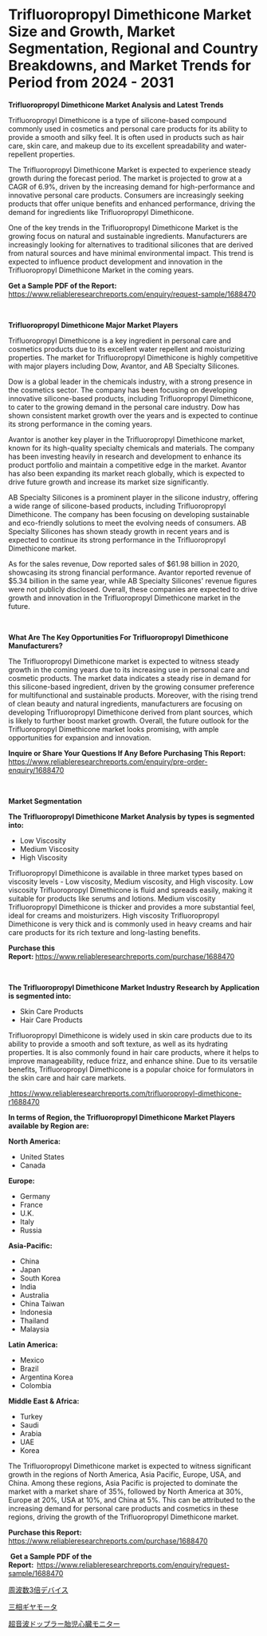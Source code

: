 <p><h1>Trifluoropropyl Dimethicone Market Size and Growth, Market Segmentation, Regional and Country Breakdowns, and Market Trends for Period from 2024 -  2031</h1></p><p><strong>Trifluoropropyl Dimethicone Market Analysis and Latest Trends</strong></p>
<p><p>Trifluoropropyl Dimethicone is a type of silicone-based compound commonly used in cosmetics and personal care products for its ability to provide a smooth and silky feel. It is often used in products such as hair care, skin care, and makeup due to its excellent spreadability and water-repellent properties.</p><p>The Trifluoropropyl Dimethicone Market is expected to experience steady growth during the forecast period. The market is projected to grow at a CAGR of 6.9%, driven by the increasing demand for high-performance and innovative personal care products. Consumers are increasingly seeking products that offer unique benefits and enhanced performance, driving the demand for ingredients like Trifluoropropyl Dimethicone.</p><p>One of the key trends in the Trifluoropropyl Dimethicone Market is the growing focus on natural and sustainable ingredients. Manufacturers are increasingly looking for alternatives to traditional silicones that are derived from natural sources and have minimal environmental impact. This trend is expected to influence product development and innovation in the Trifluoropropyl Dimethicone Market in the coming years.</p></p>
<p><strong>Get a Sample PDF of the Report:&nbsp;</strong> <a href="https://www.reliableresearchreports.com/enquiry/request-sample/1688470">https://www.reliableresearchreports.com/enquiry/request-sample/1688470</a></p>
<p>&nbsp;</p>
<p><strong>Trifluoropropyl Dimethicone Major Market Players</strong></p>
<p><p>Trifluoropropyl Dimethicone is a key ingredient in personal care and cosmetics products due to its excellent water repellent and moisturizing properties. The market for Trifluoropropyl Dimethicone is highly competitive with major players including Dow, Avantor, and AB Specialty Silicones.</p><p>Dow is a global leader in the chemicals industry, with a strong presence in the cosmetics sector. The company has been focusing on developing innovative silicone-based products, including Trifluoropropyl Dimethicone, to cater to the growing demand in the personal care industry. Dow has shown consistent market growth over the years and is expected to continue its strong performance in the coming years.</p><p>Avantor is another key player in the Trifluoropropyl Dimethicone market, known for its high-quality specialty chemicals and materials. The company has been investing heavily in research and development to enhance its product portfolio and maintain a competitive edge in the market. Avantor has also been expanding its market reach globally, which is expected to drive future growth and increase its market size significantly.</p><p>AB Specialty Silicones is a prominent player in the silicone industry, offering a wide range of silicone-based products, including Trifluoropropyl Dimethicone. The company has been focusing on developing sustainable and eco-friendly solutions to meet the evolving needs of consumers. AB Specialty Silicones has shown steady growth in recent years and is expected to continue its strong performance in the Trifluoropropyl Dimethicone market.</p><p>As for the sales revenue, Dow reported sales of $61.98 billion in 2020, showcasing its strong financial performance. Avantor reported revenue of $5.34 billion in the same year, while AB Specialty Silicones' revenue figures were not publicly disclosed. Overall, these companies are expected to drive growth and innovation in the Trifluoropropyl Dimethicone market in the future.</p></p>
<p>&nbsp;</p>
<p><strong>What Are The Key Opportunities For Trifluoropropyl Dimethicone Manufacturers?</strong></p>
<p><p>The Trifluoropropyl Dimethicone market is expected to witness steady growth in the coming years due to its increasing use in personal care and cosmetic products. The market data indicates a steady rise in demand for this silicone-based ingredient, driven by the growing consumer preference for multifunctional and sustainable products. Moreover, with the rising trend of clean beauty and natural ingredients, manufacturers are focusing on developing Trifluoropropyl Dimethicone derived from plant sources, which is likely to further boost market growth. Overall, the future outlook for the Trifluoropropyl Dimethicone market looks promising, with ample opportunities for expansion and innovation.</p></p>
<p><strong>Inquire or Share Your Questions If Any Before Purchasing This Report:</strong> <a href="https://www.reliableresearchreports.com/enquiry/pre-order-enquiry/1688470">https://www.reliableresearchreports.com/enquiry/pre-order-enquiry/1688470</a></p>
<p>&nbsp;</p>
<p><strong>Market Segmentation</strong></p>
<p><strong>The Trifluoropropyl Dimethicone Market Analysis by types is segmented into:</strong></p>
<p><ul><li>Low Viscosity</li><li>Medium Viscosity</li><li>High Viscosity</li></ul></p>
<p><p>Trifluoropropyl Dimethicone is available in three market types based on viscosity levels - Low viscosity, Medium viscosity, and High viscosity. Low viscosity Trifluoropropyl Dimethicone is fluid and spreads easily, making it suitable for products like serums and lotions. Medium viscosity Trifluoropropyl Dimethicone is thicker and provides a more substantial feel, ideal for creams and moisturizers. High viscosity Trifluoropropyl Dimethicone is very thick and is commonly used in heavy creams and hair care products for its rich texture and long-lasting benefits.</p></p>
<p><strong>Purchase this Report:&nbsp;</strong><a href="https://www.reliableresearchreports.com/purchase/1688470">https://www.reliableresearchreports.com/purchase/1688470</a></p>
<p>&nbsp;</p>
<p><strong>The Trifluoropropyl Dimethicone Market Industry Research by Application is segmented into:</strong></p>
<p><ul><li>Skin Care Products</li><li>Hair Care Products</li></ul></p>
<p><p>Trifluoropropyl Dimethicone is widely used in skin care products due to its ability to provide a smooth and soft texture, as well as its hydrating properties. It is also commonly found in hair care products, where it helps to improve manageability, reduce frizz, and enhance shine. Due to its versatile benefits, Trifluoropropyl Dimethicone is a popular choice for formulators in the skin care and hair care markets.</p></p>
<p><a href="https://www.reliableresearchreports.com/trifluoropropyl-dimethicone-r1688470">&nbsp;https://www.reliableresearchreports.com/trifluoropropyl-dimethicone-r1688470</a></p>
<p><strong>In terms of Region, the Trifluoropropyl Dimethicone Market Players available by Region are:</strong></p>
<p>
    <p> <strong> North America: </strong>
        <ul>
            <li>United States</li>
            <li>Canada</li>
        </ul>
        </p> 
    <p> <strong> Europe: </strong>
        <ul>
            <li>Germany</li>
            <li>France</li>
            <li>U.K.</li>
            <li>Italy</li>
            <li>Russia</li>
        </ul>
        </p> 
    <p> <strong> Asia-Pacific: </strong>
        <ul>
            <li>China</li>
            <li>Japan</li>
            <li>South Korea</li>
            <li>India</li>
            <li>Australia</li>
            <li>China Taiwan</li>
            <li>Indonesia</li>
            <li>Thailand</li>
            <li>Malaysia</li>
        </ul>
        </p> 
    <p> <strong> Latin America: </strong>
        <ul>
            <li>Mexico</li>
            <li>Brazil</li>
            <li>Argentina Korea</li>
            <li>Colombia</li>
        </ul>
        </p> 
    <p> <strong> Middle East & Africa: </strong>
        <ul>
            <li>Turkey</li>
            <li>Saudi</li>
            <li>Arabia</li>
            <li>UAE</li>
            <li>Korea</li>
        </ul>
    </p>
    </p>
<p><p>The Trifluoropropyl Dimethicone market is expected to witness significant growth in the regions of North America, Asia Pacific, Europe, USA, and China. Among these regions, Asia Pacific is projected to dominate the market with a market share of 35%, followed by North America at 30%, Europe at 20%, USA at 10%, and China at 5%. This can be attributed to the increasing demand for personal care products and cosmetics in these regions, driving the growth of the Trifluoropropyl Dimethicone market.</p></p>
<p><strong>Purchase this Report: </strong><a href="https://www.reliableresearchreports.com/purchase/1688470">https://www.reliableresearchreports.com/purchase/1688470</a></p>
<p>&nbsp;<strong>Get a Sample PDF of the Report:&nbsp;&nbsp;</strong><a href="https://www.reliableresearchreports.com/enquiry/request-sample/1688470">https://www.reliableresearchreports.com/enquiry/request-sample/1688470</a></p>
<p><strong></strong></p>
<p><p><a href="https://medium.com/@austincooper525/%E5%91%A8%E6%B3%A2%E6%95%B0%E4%B8%89%E5%80%8D%E5%8C%96%E3%83%87%E3%83%90%E3%82%A4%E3%82%B9%E5%B8%82%E5%A0%B4%E8%AA%BF%E6%9F%BB%E3%83%AC%E3%83%9D%E3%83%BC%E3%83%88-%E3%81%9D%E3%81%AE%E6%AD%B4%E5%8F%B2%E3%81%A82031%E5%B9%B4%E3%81%BE%E3%81%A7%E3%81%AE%E4%BA%88%E6%B8%AC-13d1994b05c8">周波数3倍デバイス</a></p><p><a href="https://medium.com/@effiesporer2023/%E4%B8%89%E7%9B%B8%E3%82%AE%E3%83%A4%E3%83%A2%E3%83%BC%E3%82%BF%E3%83%BC%E3%81%AE%E5%B8%82%E5%A0%B4%E3%82%B7%E3%82%A7%E3%82%A2%E3%81%AE%E9%80%B2%E5%8C%96%E3%81%A8%E5%B8%82%E5%A0%B4%E3%81%AE%E6%88%90%E9%95%B7%E5%82%BE%E5%90%91-2024%E5%B9%B4%E3%81%8B%E3%82%892031%E5%B9%B4%E3%81%BE%E3%81%A7-558966a70b80">三相ギヤモータ</a></p><p><a href="https://medium.com/@fosterfahey38/%E8%B6%85%E9%9F%B3%E6%B3%A2%E3%83%89%E3%83%83%E3%83%97%E3%83%A9%E3%83%BC%E8%83%8E%E5%85%90%E5%BF%83%E6%8B%8D%E3%83%A2%E3%83%8B%E3%82%BF%E3%83%BC%E5%B8%82%E5%A0%B4%E5%B1%95%E6%9C%9B-%E6%A5%AD%E7%95%8C%E6%A6%82%E8%A6%81%E3%81%A8%E4%BA%88%E6%B8%AC-2024%E5%B9%B4%E3%81%8B%E3%82%892031%E5%B9%B4-5c6ed8ae4100">超音波ドップラー胎児心臓モニター</a></p></p>